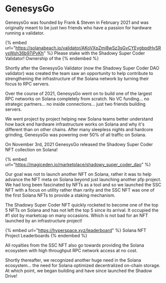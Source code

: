 # GenesysGo

GenesysGo was founded by Frank & Steven in February 2021 and was originally meant to be just two friends who have a passion for hardware running a validator.

{% embed url="https://solanabeach.io/validator/AKoVXpZmi8wSz3sGvCYEygbpdHvSRysWsh36b97iPvKh" %}
Please stake with the Shadowy Super Coder Validator! Ownership of the&#x20;
{% endembed %}

Shortly after the GenesysGo Validator (now the Shadowy Super Coder DAO validator) was created the team saw an opportunity to help contribute to strengthening the infrastructure of the Solana network by turning their focus to RPC servers.

Over the course of 2021, GenesysGo went on to build one of the largest RPC networks on Solana completely from scratch. No VC funding... no strategic partners... no inside connections... just two friends building servers.

We went project by project helping new Solana teams better understand how back end hardware infrastructure works on Solana and why it's different than on other chains. After many sleepless nights and hardcore grinding, GenesysGo was powering over 50% of all traffic on Solana.

On November 3rd, 2021 GenesysGo released the Shadowy Super Coder NFT collection on Solana!

{% embed url="https://magiceden.io/marketplace/shadowy_super_coder_dao" %}

Our goal was not to launch another NFT on Solana, rather it was to help advance the NFT meta on Solana beyond just launching another pfp project. We had long been fascinated by NFTs as a tool and so we launched the SSC NFT with a focus on utility rather than rarity and the SSC NFT was one of the first Solana NFTs to provide a staking mechanism.

The Shadowy Super Coder NFT quickly rocketed to become one of the top 5 NFTs on Solana and has not left the top 5 since its arrival. It occupied the #1 slot by marketcap on many occasions. Which is not bad for an NFT launched by an infrastructure project!

{% embed url="https://hyperspace.xyz/leaderboard" %}
Solana NFT Project Leaderboards
{% endembed %}

All royalties from the SSC NFT also go towards providing the Solana ecosystem with high throughput RPC network access at no cost.&#x20;

Shortly thereafter, we recognized another huge need in the Solana ecosystem... the need for Solana optimized decentralized on-chain storage. At which point, we began building and have since launched the Shadow Drive!

